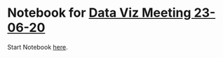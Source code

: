 # Notebook for [Data Viz Meeting 23-06-20](https://www.bfh.ch/de/aktuell/fachveranstaltungen/data-visualization-1-23/)

Start Notebook [here](https://bequrios.github.io/dataviz/lab?path=DataViz.ipynb).